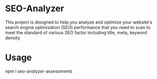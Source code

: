 # SEO-Analyzer

This project is designed to help you analyze and optimize your website's search engine optimization (SEO) performance that you need to scan to meet the standard of various SEO factor including title, meta, keyword density

# Usage

npm i seo-analyzer-assessments
